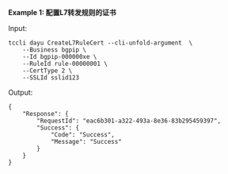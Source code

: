 **Example 1: 配置L7转发规则的证书**



Input: 

```
tccli dayu CreateL7RuleCert --cli-unfold-argument  \
    --Business bgpip \
    --Id bgpip-000000xe \
    --RuleId rule-00000001 \
    --CertType 2 \
    --SSLId sslid123
```

Output: 
```
{
    "Response": {
        "RequestId": "eac6b301-a322-493a-8e36-83b295459397",
        "Success": {
            "Code": "Success",
            "Message": "Success"
        }
    }
}
```

